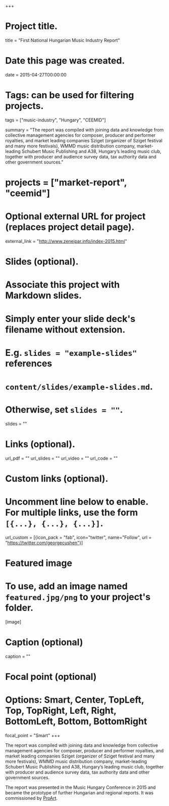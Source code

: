 +++
# Project title.
title = "First National Hungarian Music Industry Report"

# Date this page was created.
date = 2015-04-27T00:00:00

# Tags: can be used for filtering projects.
tags = ["music-industry", "Hungary", "CEEMID"]

summary = "The report was compiled with joining data and knowledge from collective management agencies for composer, producer and performer royalties, and market leading companies Sziget (organizer of Sziget festival and many more festivals), WMMD music distribution company, market-leading Schubert Music Publishing and A38, Hungary’s leading music club, together with producer and audience survey data, tax authority data and other government sources."

# projects = ["market-report", "ceemid"]

# Optional external URL for project (replaces project detail page).
external_link = "http://www.zeneipar.info/index-2015.html"

# Slides (optional).
#   Associate this project with Markdown slides.
#   Simply enter your slide deck's filename without extension.
#   E.g. `slides = "example-slides"` references 
#   `content/slides/example-slides.md`.
#   Otherwise, set `slides = ""`.
slides = ""

# Links (optional).
url_pdf = ""
url_slides = ""
url_video = ""
url_code = ""

# Custom links (optional).
#   Uncomment line below to enable. For multiple links, use the form `[{...}, {...}, {...}]`.
url_custom = [{icon_pack = "fab", icon="twitter", name="Follow", url = "https://twitter.com/georgecushen"}]

# Featured image
# To use, add an image named `featured.jpg/png` to your project's folder. 
[image]
  # Caption (optional)
  caption = ""
  
  # Focal point (optional)
  # Options: Smart, Center, TopLeft, Top, TopRight, Left, Right, BottomLeft, Bottom, BottomRight
  focal_point = "Smart"
+++

The report was compiled with joining data and knowledge from collective management agencies for composer, producer and performer royalties, and market leading companies Sziget (organizer of Sziget festival and many more festivals), WMMD music distribution company, market-leading Schubert Music Publishing and A38, Hungary’s leading music club, together with producer and audience survey data, tax authority data and other government sources. 

The report was presented in the Music Hungary Conference in 2015 and became the prototype of further Hungarian and regional reports.  It was commissioned by [ProArt](http://www.proart.hu/).

